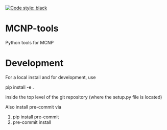 [![Code style: black](https://img.shields.io/badge/code%20style-black-000000.svg)](https://github.com/psf/black)

# MCNP-tools
Python tools for MCNP

# Development

For a local install and for development, use

  pip install -e .

inside the top level of the git repository (where the setup.py file is located)

Also install pre-commit via

1) pip install pre-commit
2) pre-commit install


